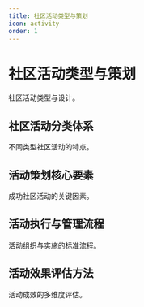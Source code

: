 ```yaml
---
title: 社区活动类型与策划
icon: activity
order: 1
---
```


# 社区活动类型与策划

社区活动类型与设计。

## 社区活动分类体系

不同类型社区活动的特点。

## 活动策划核心要素

成功社区活动的关键因素。

## 活动执行与管理流程

活动组织与实施的标准流程。

## 活动效果评估方法

活动成效的多维度评估。

